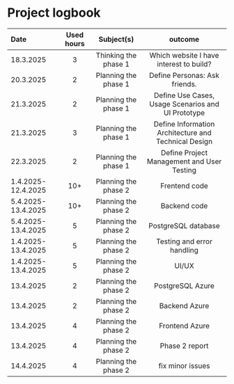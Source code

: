 # Project logbook

| Date  | Used hours | Subject(s) |  outcome |
| :---  |     :---:      |     :---:      |     :---:      |
| 18.3.2025 | 3 | Thinking the phase 1  | Which website I have interest to build?  |
| 20.3.2025 | 2 | Planning the phase 1  | Define Personas: Ask friends.  |
| 21.3.2025 | 2 | Planning the phase 1  | Define Use Cases, Usage Scenarios and UI Prototype |
| 21.3.2025 | 3 | Planning the phase 1  | Define Information Architecture and Technical Design |
| 22.3.2025 | 2 | Planning the phase 1  | Define Project Management and User Testing |
| 1.4.2025-12.4.2025 | 10+ | Planning the phase 2  | Frentend code |
| 5.4.2025-13.4.2025 | 10+ | Planning the phase 2  | Backend code |
| 5.4.2025-13.4.2025 | 5 | Planning the phase 2  | PostgreSQL database |
| 1.4.2025-13.4.2025 | 5 | Planning the phase 2  | Testing and error handling |
| 1.4.2025-13.4.2025 | 5 | Planning the phase 2  | UI/UX |
| 13.4.2025 | 2 | Planning the phase 2  | PostgreSQL Azure |
| 13.4.2025 | 2 | Planning the phase 2  | Backend Azure |
| 13.4.2025 | 4 | Planning the phase 2  | Frontend Azure |
| 13.4.2025 | 4 | Planning the phase 2  | Phase 2 report |
| 14.4.2025 | 4 | Planning the phase 2  | fix minor issues |
